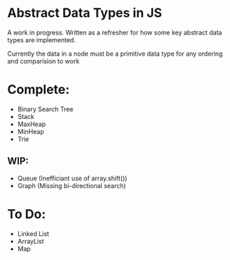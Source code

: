 # Abstract Data Types in JS

A work in progress. Written as a refresher for how some key abstract data types are implemented.

Currently the data in a node must be a primitive data type for any ordering and comparision to work
# Complete:
* Binary Search Tree
* Stack
* MaxHeap 
* MinHeap 
* Trie

## WIP:
* Queue (Inefficiant use of array.shift())
* Graph (Missing bi-directional search)

# To Do:
* Linked List
* ArrayList
* Map